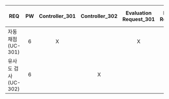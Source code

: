 | REQ | PW | Controller_301 | Controller_302 | Evaluation Request_301 | Evaluation Request_302 | Evaluation Queue | Test Runner | Test Result Processor | Test Report | Database Connection | Similarity Checker | Similarity Report | Similarity Report Generator |
| - | :-: | :-: | :-: | :-: | :-: | :-: | :-: | :-: | :-: | :-: | :-: | :-: | :-: |
| 자동 채점 (UC-301)           | 6 | X |  | X |  | X | X | X | X | X | | | |
| 유사도 검사 (UC-302)         | 6 |  | X |  | X |  |  |  |  | X | X | X | X |